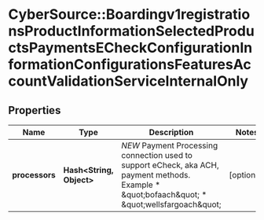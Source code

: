 # CyberSource::Boardingv1registrationsProductInformationSelectedProductsPaymentsECheckConfigurationInformationConfigurationsFeaturesAccountValidationServiceInternalOnly

## Properties
Name | Type | Description | Notes
------------ | ------------- | ------------- | -------------
**processors** | **Hash&lt;String, Object&gt;** | *NEW* Payment Processing connection used to support eCheck, aka ACH, payment methods. Example * \&quot;bofaach\&quot; * \&quot;wellsfargoach\&quot;  | [optional] 


